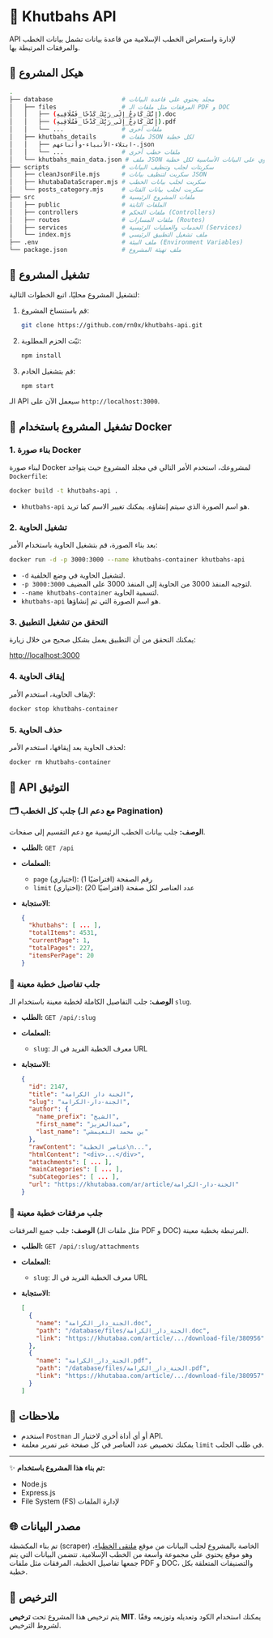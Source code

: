 # 📜 Khutbahs API

API لإدارة واستعراض الخطب الإسلامية من قاعدة بيانات تشمل بيانات الخطب والمرفقات المرتبطة بها.

## 📂 هيكل المشروع

```bash
.
├── database                   # مجلد يحتوي على قاعدة البيانات
│   ├── files                  # المرفقات مثل ملفات الـ PDF و DOC
│   │   ├── (إِنَّكَ_كَادِحٌ_إِلَى_رَبِّكَ_كَدْحًا_فَمُلَاقِيهِ).doc
│   │   ├── (إِنَّكَ_كَادِحٌ_إِلَى_رَبِّكَ_كَدْحًا_فَمُلَاقِيهِ).pdf
│   │   └── ...                # ملفات أخرى
│   ├── khutbahs_details       # ملفات JSON لكل خطبة
│   │   ├── ابتلاء-الأنبياء-وأتباعهم-.json
│   │   └── ...                # ملفات خطب أخرى
│   └── khutbahs_main_data.json # ملف JSON الرئيسي الذي يحتوي على البيانات الأساسية لكل خطبة
├── scripts                    # سكربتات لجلب وتنظيف البيانات
│   ├── cleanJsonFile.mjs      # سكربت لتنظيف بيانات JSON
│   ├── khutabaDataScraper.mjs # سكربت لجلب بيانات الخطب
│   └── posts_category.mjs     # سكربت لجلب بيانات الفئات
├── src                        # ملفات المشروع الرئيسية
│   ├── public                 # الملفات الثابتة 
│   ├── controllers            # ملفات التحكم (Controllers)
│   ├── routes                 # ملفات المسارات (Routes)
│   ├── services               # الخدمات والعمليات الرئيسية (Services)
│   └── index.mjs              # ملف تشغيل التطبيق الرئيسي
├── .env                       # ملف البيئة (Environment Variables)
└── package.json               # ملف تهيئة المشروع
```

## 🚀 تشغيل المشروع

لتشغيل المشروع محليًا، اتبع الخطوات التالية:

1. قم باستنساخ المشروع:

    ```bash
    git clone https://github.com/rn0x/khutbahs-api.git
    ```

2. ثبّت الحزم المطلوبة:

    ```bash
    npm install
    ```

3. قم بتشغيل الخادم:

    ```bash
    npm start
    ```

الـ API سيعمل الآن على `http://localhost:3000`.

## 🚀 تشغيل المشروع باستخدام Docker

### 1. **بناء صورة Docker**

لبناء صورة Docker لمشروعك، استخدم الأمر التالي في مجلد المشروع حيث يتواجد `Dockerfile`:

```bash
docker build -t khutbahs-api .
```

- `khutbahs-api` هو اسم الصورة الذي سيتم إنشاؤه. يمكنك تغيير الاسم كما تريد.

### 2. **تشغيل الحاوية**

بعد بناء الصورة، قم بتشغيل الحاوية باستخدام الأمر:

```bash
docker run -d -p 3000:3000 --name khutbahs-container khutbahs-api
```

- `-d` لتشغيل الحاوية في وضع الخلفية.
- `-p 3000:3000` لتوجيه المنفذ 3000 من الحاوية إلى المنفذ 3000 على المضيف.
- `--name khutbahs-container` لتسمية الحاوية.
- `khutbahs-api` هو اسم الصورة التي تم إنشاؤها.

### 3. **التحقق من تشغيل التطبيق**

يمكنك التحقق من أن التطبيق يعمل بشكل صحيح من خلال زيارة:

[http://localhost:3000](http://localhost:3000)

### 4. **إيقاف الحاوية**

لإيقاف الحاوية، استخدم الأمر:

```bash
docker stop khutbahs-container
```

### 5. **حذف الحاوية**

لحذف الحاوية بعد إيقافها، استخدم الأمر:

```bash
docker rm khutbahs-container
```

## 📖 API التوثيق

### 🗂️ جلب كل الخطب (مع دعم الـ Pagination)

**الوصف:** جلب بيانات الخطب الرئيسية مع دعم التقسيم إلى صفحات.

- **الطلب:** `GET /api`
- **المعلمات:**
  - `page` (اختياري): رقم الصفحة (افتراضيًا 1)
  - `limit` (اختياري): عدد العناصر لكل صفحة (افتراضيًا 20)
  
- **الاستجابة:**
  ```json
  {
    "khutbahs": [ ... ],
    "totalItems": 4531,
    "currentPage": 1,
    "totalPages": 227,
    "itemsPerPage": 20
  }
  ```

### 📄 جلب تفاصيل خطبة معينة

**الوصف:** جلب التفاصيل الكاملة لخطبة معينة باستخدام الـ `slug`.

- **الطلب:** `GET /api/:slug`
- **المعلمات:**
  - `slug`: معرف الخطبة الفريد في الـ URL

- **الاستجابة:**
  ```json
  {
    "id": 2147,
    "title": "الجنة دار الكرامة",
    "slug": "الجنة-دار-الكرامة",
    "author": {
      "name_prefix": "الشيخ",
      "first_name": "عبدالعزيز",
      "last_name": "بن محمد النغيمشي"
    },
    "rawContent": "عناصر الخطبة\n...",
    "htmlContent": "<div>...</div>",
    "attachments": [ ... ],
    "mainCategories": [ ... ],
    "subCategories": [ ... ],
    "url": "https://khutabaa.com/ar/article/الجنة-دار-الكرامة"
  }
  ```

### 📎 جلب مرفقات خطبة معينة

**الوصف:** جلب جميع المرفقات (مثل ملفات الـ PDF و DOC) المرتبطة بخطبة معينة.

- **الطلب:** `GET /api/:slug/attachments`
- **المعلمات:**
  - `slug`: معرف الخطبة الفريد في الـ URL

- **الاستجابة:**
  ```json
  [
    {
      "name": "الجنة_دار_الكرامة.doc",
      "path": "/database/files/الجنة_دار_الكرامة.doc",
      "link": "https://khutabaa.com/article/.../download-file/380956"
    },
    {
      "name": "الجنة_دار_الكرامة.pdf",
      "path": "/database/files/الجنة_دار_الكرامة.pdf",
      "link": "https://khutabaa.com/article/.../download-file/380957"
    }
  ]
  ```

## 📝 ملاحظات

- استخدم `Postman` أو أي أداة أخرى لاختبار الـ API.
- يمكنك تخصيص عدد العناصر في كل صفحة عبر تمرير معلمة `limit` في طلب الجلب.

---

✨ **تم بناء هذا المشروع باستخدام:**

- Node.js
- Express.js
- File System (FS) لإدارة الملفات


## 🌐 مصدر البيانات
تم بناء المكشطة (scraper) الخاصة بالمشروع لجلب البيانات من موقع [ملتقى الخطباء](https://khutabaa.com/)، وهو موقع يحتوي على مجموعة واسعة من الخطب الإسلامية. تتضمن البيانات التي يتم جمعها تفاصيل الخطبة، المرفقات مثل ملفات PDF و DOC، والتصنيفات المتعلقة بكل خطبة.


## 📝 الترخيص

يتم ترخيص هذا المشروع تحت **ترخيص MIT**. يمكنك استخدام الكود وتعديله وتوزيعه وفقًا لشروط الترخيص.
